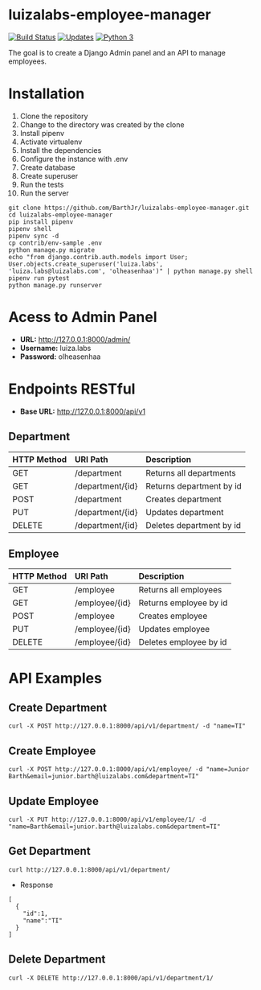 # luizalabs-employee-manager
[![Build Status](https://travis-ci.com/BarthJr/luizalabs-employee-manager.svg?branch=master)](https://travis-ci.com/BarthJr/luizalabs-employee-manager)
[![Updates](https://pyup.io/repos/github/BarthJr/luizalabs-employee-manager/shield.svg)](https://pyup.io/repos/github/BarthJr/luizalabs-employee-manager/)
[![Python 3](https://pyup.io/repos/github/BarthJr/luizalabs-employee-manager/python-3-shield.svg)](https://pyup.io/repos/github/BarthJr/luizalabs-employee-manager/)

The goal is to create a Django Admin panel and an API to manage employees.


# Installation

1. Clone the repository
2. Change to the directory was created by the clone
3. Install pipenv
4. Activate virtualenv
5. Install the dependencies
6. Configure the instance with .env
7. Create database
8. Create superuser
9. Run the tests
10. Run the server

``` console
git clone https://github.com/BarthJr/luizalabs-employee-manager.git
cd luizalabs-employee-manager
pip install pipenv
pipenv shell
pipenv sync -d
cp contrib/env-sample .env
python manage.py migrate
echo "from django.contrib.auth.models import User; User.objects.create_superuser('luiza.labs', 'luiza.labs@luizalabs.com', 'olheasenhaa')" | python manage.py shell
pipenv run pytest
python manage.py runserver
```
# Acess to Admin Panel
- **URL:** http://127.0.0.1:8000/admin/
- **Username:** luiza.labs
- **Password:** olheasenhaa


# Endpoints RESTful
- **Base URL:** http://127.0.0.1:8000/api/v1
## Department
**HTTP Method**|**URI Path**|**Description**
:--|:--|:--
GET|/department|Returns all departments
GET|/department/{id}|Returns department by id
POST|/department|Creates department
PUT|/department/{id}|Updates department
DELETE|/department/{id}|Deletes department by id

## Employee
**HTTP Method**|**URI Path**|**Description**
:--|:--|:--
GET|/employee|Returns all employees
GET|/employee/{id}|Returns employee by id
POST|/employee|Creates employee
PUT|/employee/{id}|Updates employee
DELETE|/employee/{id}|Deletes employee by id

# API Examples
## Create Department
```console
curl -X POST http://127.0.0.1:8000/api/v1/department/ -d "name=TI"
```
## Create Employee
```console
curl -X POST http://127.0.0.1:8000/api/v1/employee/ -d "name=Junior Barth&email=junior.barth@luizalabs.com&department=TI"
```

## Update Employee
```console
curl -X PUT http://127.0.0.1:8000/api/v1/employee/1/ -d "name=Barth&email=junior.barth@luizalabs.com&department=TI"
```

## Get Department
```console
curl http://127.0.0.1:8000/api/v1/department/
```
- Response
```console
[
  {
    "id":1,
    "name":"TI"
  }
]
```
## Delete Department
```console
curl -X DELETE http://127.0.0.1:8000/api/v1/department/1/
```

